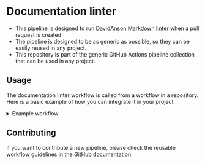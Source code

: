# Documentation linter

- This pipeline is designed to run [DavidAnson Markdown linter](https://github.com/DavidAnson/markdownlint?tab=readme-ov-file#markdownlint)
when a pull request is created
- The pipeline is designed to be as generic as possible, so they can be easily reused in any project.
- This repository is part of the generic GitHub Actions pipeline collection that can be used in any project.

## Usage

The documentation linter workflow is called from a workflow in a repository.
Here is a basic example of how you can integrate it in your project.

<details>
  <summary>Example workflow</summary>

This workflow is executed automatically when a pull request is created or updated that includes changes to Markdown files (**.md).

```yml
name: Documentation linter

on:
    pull_request:
        paths:
            - '**.md'

jobs:
    documentation-linter:
    uses: minvws/workflow-documentation-linter/.github/workflows/repo-sync.yml@main
```

</details>

## Contributing

If you want to contribute a new pipeline, please check the reusable workflow guidelines in the
[GitHub documentation](https://docs.github.com/en/actions/using-workflows/reusing-workflows#creating-a-reusable-workflow).
